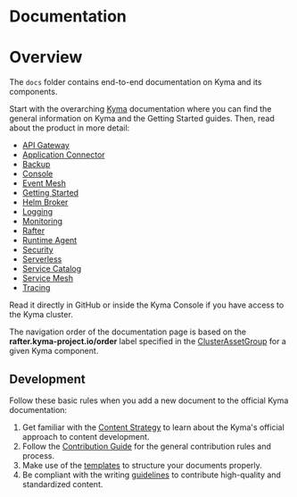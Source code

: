 # Documentation

# Overview

The `docs` folder contains end-to-end documentation on Kyma and its components.

Start with the overarching [Kyma](./kyma) documentation where you can find the general information on Kyma and the Getting Started guides. Then, read about the product in more detail:

-   [API Gateway](./api-gateway/)
-   [Application Connector](./application-connector/)
-   [Backup](./backup/)
-   [Console](./console/)
-   [Event Mesh](./event-mesh/)
-   [Getting Started](./getting-started/)
-   [Helm Broker](./helm-broker/)
-   [Logging](./logging/)
-   [Monitoring](./monitoring/)
-   [Rafter](./rafter/)
-   [Runtime Agent](./runtime-agent/)
-   [Security](./security/)
-   [Serverless](./serverless/)
-   [Service Catalog](./service-catalog/)
-   [Service Mesh](./service-mesh/)
-   [Tracing](./tracing/)

Read it directly in GitHub or inside the Kyma Console if you have access to the Kyma cluster.

The navigation order of the documentation page is based on the **rafter.kyma-project.io/order** label specified in the [ClusterAssetGroup](../resources/core/charts/docs/charts/content-ui/templates) for a given Kyma component.

## Development

Follow these basic rules when you add a new document to the official Kyma documentation:

1. Get familiar with the [Content Strategy](https://github.com/kyma-project/community/blob/master/guidelines/content-guidelines/01-content-strategy.md) to learn about the Kyma's official approach to content development.
2. Follow the [Contribution Guide](https://github.com/kyma-project/community/blob/master/contributing/02-contributing.md) for the general contribution rules and process.
3. Make use of the [templates](https://github.com/kyma-project/community/tree/master/guidelines/templates) to structure your documents properly.
4. Be compliant with the writing [guidelines](https://github.com/kyma-project/community/blob/master/guidelines/content-guidelines) to contribute high-quality and standardized content.
